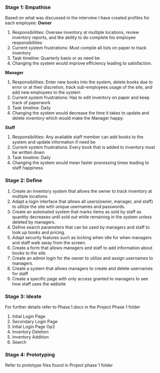 ### **Stage 1: Empathise**
Based on what was discussed in the interview I have created profiles for each employee:
**Owner**

1. Responsibilities: Oversee inventory at multiple locations, review inventory reports, and the ability to do complete his employee responsibilities
2. Current system frustrations: Must compile all lists on paper to track inventory
3. Task timeline: Quarterly basis or as need be
4. Changing the system would improve efficiency leading to satisfaction.

**Manager**

1. Responsibilities: Enter new books into the system, delete books due to error or at their discretion, track sub-employees usage of the site, and add new employees to the system 
2. Current system frustrations: Has to edit inventory on paper and keep track of paperwork
3. Task timeline: Daily
4. Changing the system would decrease the time it takes to update and delete inventory which would make the Manager happy.

**Staff**

1. Responsibilities: Any available staff member can add books to the system and update information if need be
2. Current system frustrations: Every book that is added to inventory must be written down
3. Task timeline: Daily
4. Changing the system would mean faster processing times leading to staff happiness

### Stage 2: Define

1. Create an inventory system that allows the owner to track inventory at multiple locations
2. Adapt a login interface that allows all users(owner, manager, and staff) to utilize the site with unique usernames and passwords. 
3. Create an automated system that marks items as sold by staff as quantity decreases until sold out while remaining in the system unless deleted by managers.
4. Define search parameters that can be used by managers and staff to look up books and pricing.
5. Adapt security features such as locking when idle for when managers and staff walk away from the screen.
6. Create a form that allows managers and staff to add information about books to the site.
7. Create an admin login for the owner to utilize and assign usernames to managers.
8. Create a system that allows managers to create and delete  usernames for staff 
9. Create a specific page with only access granted to managers to see how staff uses the website

### **Stage 3: Ideate**
 For further details refer to Phase.1.docx in the Project Phase 1 folder

1. Intial Login Page
2. Secondary Login Page
3. Intial Login Page Op2
4. Inventory Deletion
5. Inventory Addition
6. Search

### **Stage 4: Prototyping**
Refer to prototype files found in Project phase 1 folder
